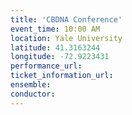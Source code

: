 ```yaml
---
title: 'CBDNA Conference'
event_time: 10:00 AM
location: Yale University
latitude: 41.3163244
longitude: -72.9223431
performance_url:
ticket_information_url:
ensemble:
conductor:
---
```

